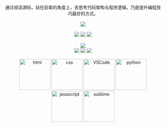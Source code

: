 <div align="center">通过阅读源码，站在前辈的角度上，去思考代码架构与程序逻辑，乃是提升编程技巧最好的方式。</div>
<br/>
<div align="center"><img src="https://cdn.jsdelivr.net/gh/sun0225SUN/photos/images/202110311924844.png" /></div>
<br />
<div align="center">
  <img  src="https://img.shields.io/badge/-Typescript-blue?style=flat-square&logo=typescript&logoColor=white" />
  <img  src="https://img.shields.io/badge/-Python-yellow?style=flat-square&logo=python&logoColor=white" />
  <img  src="https://img.shields.io/badge/-Vue-green?style=flat-square&logo=vuedotjs&logoColor=white" />
</div>

<br />
<div align="center">
  <a href="https://github.com/okeypis-cell/">
    <img src="https://readme-typing-svg.herokuapp.com/?lines=别更新了，学不动了！！！;在学了，在学了。&pause=2000&center=true&size=27">
  </a>
</div>
<div align="center">
  <img  src="https://img.shields.io/badge/-Dart-blue?style=flat-square&logo=dart&logoColor=white" />
  <img  src="https://img.shields.io/badge/-Flutter-blue?style=-square&logo=flutter&logoColor=white" />
  <img  src="https://img.shields.io/badge/-Nestjs-blue?style=flat-square&logo=nestjs&logoColor=white" />
</div>
<br />
<div align="center">
  <img alt-"html5" src="https://media.giphy.com/media/XAxylRMCdpbEWUAvr8/giphy.gif" width="100" title="html">
  <img alt="css" src="https://media.giphy.com/media/fsEaZldNC8A1PJ3mwp/giphy.gif" width="100" title="css">
  <img alt="VSCode" src="https://i.giphy.com/media/IdyAQJVN2kVPNUrojM/200.webp" width="100" title="vscode">
  <img alt="python" src="https://i.giphy.com/media/LMt9638dO8dftAjtco/200.webp" width="100" title="python">
  <img alt="javascript" src="https://media3.giphy.com/media/ln7z2eWriiQAllfVcn/200w.webp" width="100" title="javascript">
  <img alt="sublime" src="https://media.giphy.com/media/jnDKffgCfGYOp6cMTK/giphy.gif" width="100" title="sublime">
</div>
